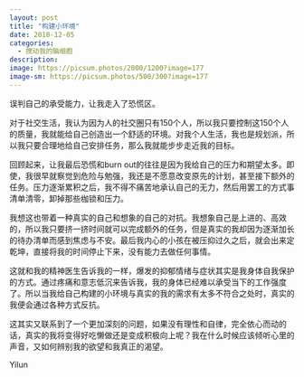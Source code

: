 ```yaml
---
layout: post
title: "构建小环境"
date: 2018-12-05
categories:
  - 搅动我的脑细胞
description:
image: https://picsum.photos/2000/1200?image=177
image-sm: https://picsum.photos/500/300?image=177
---
```

误判自己的承受能力，让我走入了恐慌区。

对于社交生活，我认为因为人的社交圈只有150个人，所以我只要控制这150个人的质量，我就能<!--break-->给自己创造出一个舒适的环境。对我个人生活，我也是规划派，所以我只要合理地给自己安排任务，那么我就能步步走近我的目标。

回顾起来，让我最后恐慌和burn out的往往是因为我给自己的压力和期望太多。即使，我很早就察觉到危险与勉强，我还是不愿意改变原先的计划，甚至接下额外的任务。压力逐渐累积之后，我不得不痛苦地承认自己的无力，然后用罢工的方式事清单清零，卸掉那些枷锁和压力。

我想这也带着一种真实的自己和想象的自己的对抗。我想象自己是上进的、高效的，所以我只要挤一挤时间就可以完成额外的任务，但是真实的我却因为逐渐加长的待办清单而感到焦虑与不安。最后我内心的小孩在被压抑过久之后，就会出来定乾坤，直接将我的时间停止下来，没有能力去做任何事情。

这就和我的精神医生告诉我的一样，爆发的抑郁情绪与症状其实是我身体自我保护的方式。通过疼痛和意志低沉来告诉我，我的身体已经难以承受当下的工作强度了。所以当我给自己构建的小环境与真实的我的需求有太多不符合之处时，真实的我便会通过各种方式反抗。

这其实又联系到了一个更加深刻的问题，如果没有理性和自律，完全依心而动的话，真实的我将变得好吃懒做还是变成积极向上呢？我在什么时候应该倾听心里的声音，又如何辨别我的欲望和我真正的渴望。

Yilun